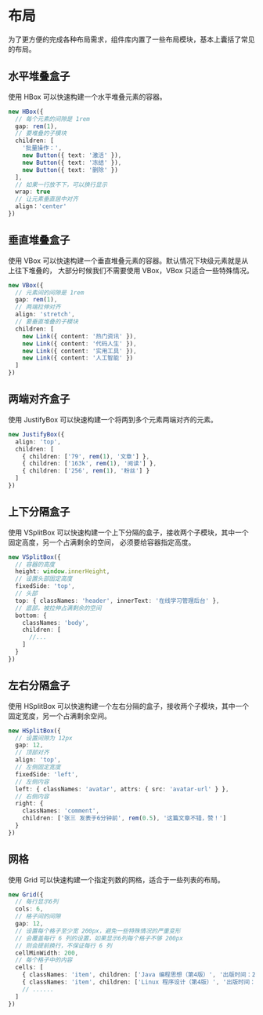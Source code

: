 # 布局

为了更方便的完成各种布局需求，组件库内置了一些布局模块，基本上囊括了常见的布局。

## 水平堆叠盒子

使用 HBox 可以快速构建一个水平堆叠元素的容器。

```ts
new HBox({
  // 每个元素的间隙是 1rem
  gap: rem(1),
  // 要堆叠的子模块
  children: [
    '批量操作：',
    new Button({ text: '激活' }),
    new Button({ text: '冻结' }),
    new Button({ text: '删除' })
  ],
  // 如果一行放不下，可以换行显示
  wrap: true
  // 让元素垂直居中对齐
  align：'center'
})
```

## 垂直堆叠盒子

使用 VBox 可以快速构建一个垂直堆叠元素的容器。默认情况下块级元素就是从上往下堆叠的，
大部分时候我们不需要使用 VBox，VBox 只适合一些特殊情况。

```ts
new VBox({
  // 元素间的间隙是 1rem
  gap: rem(1),
  // 两端拉伸对齐
  align: 'stretch',
  // 要垂直堆叠的子模块
  children: [
    new Link({ content: '热门资讯' }),
    new Link({ content: '代码人生' }),
    new Link({ content: '实用工具' }),
    new Link({ content: '人工智能' })
  ]
})
```

## 两端对齐盒子

使用 JustifyBox 可以快速构建一个将两到多个元素两端对齐的元素。

```ts
new JustifyBox({
  align: 'top',
  children: [
    { children: ['79', rem(1), '文章'] },
    { children: ['163k', rem(1), '阅读'] },
    { children: ['256', rem(1), '粉丝'] }
  ]
})
```

## 上下分隔盒子

使用 VSplitBox 可以快速构建一个上下分隔的盒子，接收两个子模块，其中一个固定高度，另一个占满剩余的空间，
必须要给容器指定高度。

```ts
new VSplitBox({
  // 容器的高度
  height: window.innerHeight,
  // 设置头部固定高度
  fixedSide: 'top',
  // 头部
  top: { classNames: 'header', innerText: '在线学习管理后台' },
  // 底部，被拉伸占满剩余的空间
  bottom: {
    classNames: 'body',
    children: [
      //...
    ]
  }
})
```

## 左右分隔盒子

使用 HSplitBox 可以快速构建一个左右分隔的盒子，接收两个子模块，其中一个固定宽度，另一个占满剩余空间。

```ts
new HSplitBox({
  // 设置间隙为 12px
  gap: 12,
  // 顶部对齐
  align: 'top',
  // 左侧固定宽度
  fixedSide: 'left',
  // 左侧内容
  left: { classNames: 'avatar', attrs: { src: 'avatar-url' } },
  // 右侧内容
  right: {
    classNames: 'comment',
    children: ['张三 发表于6分钟前', rem(0.5), '这篇文章不错，赞！']
  }
})
```

## 网格

使用 Grid 可以快速构建一个指定列数的网格，适合于一些列表的布局。

```ts
new Grid({
  // 每行显示6列
  cols: 6,
  // 格子间的间隙
  gap: 12,
  // 设置每个格子至少宽 200px，避免一些特殊情况的严重变形
  // 会覆盖每行 6 列的设置，如果显示6列每个格子不够 200px
  // 则会提前换行，不保证每行 6 列
  cellMinWidth: 200,
  // 每个格子中的内容
  cells: [
    { classNames: 'item', children: ['Java 编程思想（第4版）', '出版时间：2007-6'] },
    { classNames: 'item', children: ['Linux 程序设计（第4版）', '出版时间：2010-6'] }
    // ......
  ]
})
```
